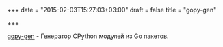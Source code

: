 +++
date = "2015-02-03T15:27:03+03:00"
draft = false
title = "gopy-gen"

+++

<p><a href="https://github.com/go-python/gopy-gen">gopy-gen</a>&nbsp;- Генератор CPython модулей из Go пакетов.</p>

